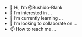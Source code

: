 - 👋 Hi, I’m @Bushido-Blank
- 👀 I’m interested in ...
- 🌱 I’m currently learning ...
- 💞️ I’m looking to collaborate on ...
- 📫 How to reach me ...

<!---
Bushido-Blank/Bushido-Blank is a ✨ special ✨ repository because its `README.md` (this file) appears on your GitHub profile.
You can click the Preview link to take a look at your changes.
--->
